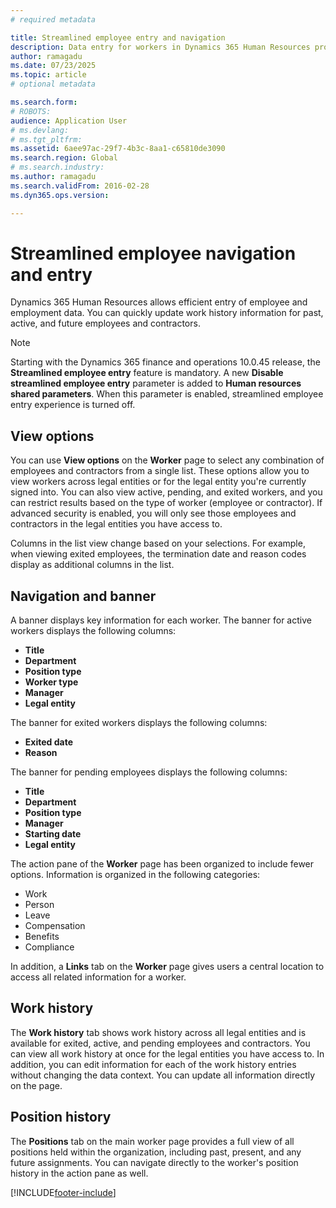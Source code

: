 ```yaml
---
# required metadata

title: Streamlined employee entry and navigation
description: Data entry for workers in Dynamics 365 Human Resources provides quick entry for all employees, past, active or future.
author: ramagadu
ms.date: 07/23/2025
ms.topic: article
# optional metadata

ms.search.form: 
# ROBOTS: 
audience: Application User
# ms.devlang:   
# ms.tgt_pltfrm: 
ms.assetid: 6aee97ac-29f7-4b3c-8aa1-c65810de3090
ms.search.region: Global
# ms.search.industry: 
ms.author: ramagadu
ms.search.validFrom: 2016-02-28
ms.dyn365.ops.version: 

---
```


# Streamlined employee navigation and entry

Dynamics 365 Human Resources allows efficient entry of employee and employment data. You can quickly update work history information for past, active, and future employees and contractors.

> [!NOTE]
> Starting with the Dynamics 365 finance and operations 10.0.45 release, the **Streamlined employee entry** feature is mandatory. A new **Disable streamlined employee entry** parameter is added to **Human resources shared parameters**. When this parameter is enabled, streamlined employee entry experience is turned off. 

## View options

You can use **View options** on the **Worker** page to select any combination of employees and contractors from a single list. These options allow you to view workers across legal entities or for the legal entity you're currently signed into. You can also view active, pending, and exited workers, and you can restrict results based on the type of worker (employee or contractor). If advanced security is enabled, you will only see those employees and contractors in the legal entities you have access to.

Columns in the list view change based on your selections. For example, when viewing exited employees, the termination date and reason codes display as additional columns in the list. 

## Navigation and banner

A banner displays key information for each worker. The banner for active workers displays the following columns:

- **Title**
- **Department**
- **Position type**
- **Worker type**
- **Manager**
- **Legal entity**

The banner for exited workers displays the following columns:

- **Exited date**
- **Reason**

The banner for pending employees displays the following columns:

- **Title**
- **Department**
- **Position type**
- **Manager**
- **Starting date**
- **Legal entity**

The action pane of the **Worker** page has been organized to include fewer options. Information is organized in the following categories: 

- Work
- Person
- Leave
- Compensation
- Benefits
- Compliance

In addition, a **Links** tab on the **Worker** page gives users a central location to access all related information for a worker.


## Work history

The **Work history** tab shows work history across all legal entities and is available for exited, active, and pending employees and contractors. You can view all work history at once for the legal entities you have access to. In addition, you can edit information for each of the work history entries without changing the data context. You can update all information directly on the page. 


## Position history

The **Positions** tab on the main worker page provides a full view of all positions held within the organization, including past, present, and any future assignments. You can  navigate directly to the worker's position history in the action pane as well.


[!INCLUDE[footer-include](../includes/footer-banner.md)]
